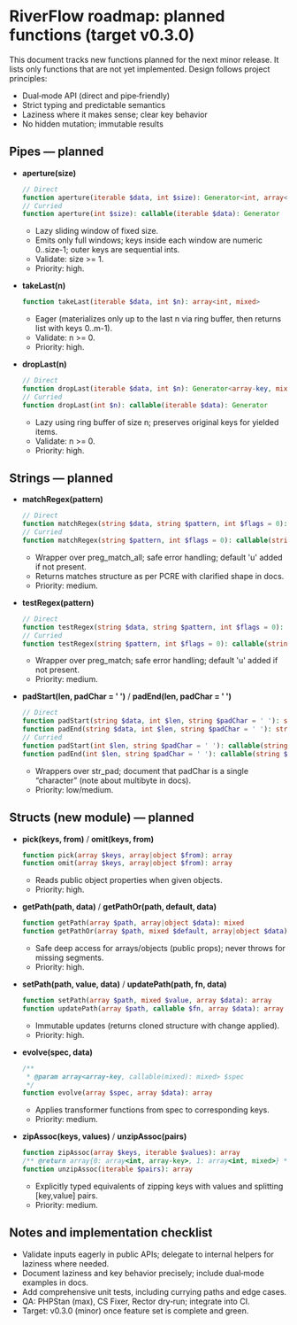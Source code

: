 # RiverFlow roadmap: planned functions (target v0.3.0)

This document tracks new functions planned for the next minor release. It lists only functions that are not yet implemented. Design follows project principles:

- Dual‑mode API (direct and pipe‑friendly)
- Strict typing and predictable semantics
- Laziness where it makes sense; clear key behavior
- No hidden mutation; immutable results

## Pipes — planned

- __aperture(size)__
  ```php
  // Direct
  function aperture(iterable $data, int $size): Generator<int, array<int, mixed>>
  // Curried
  function aperture(int $size): callable(iterable $data): Generator
  ```
  - Lazy sliding window of fixed size.
  - Emits only full windows; keys inside each window are numeric 0..size-1; outer keys are sequential ints.
  - Validate: size >= 1.
  - Priority: high.

- __takeLast(n)__
  ```php
  function takeLast(iterable $data, int $n): array<int, mixed>
  ```
  - Eager (materializes only up to the last n via ring buffer, then returns list with keys 0..m-1).
  - Validate: n >= 0.
  - Priority: high.

- __dropLast(n)__
  ```php
  // Direct
  function dropLast(iterable $data, int $n): Generator<array-key, mixed>
  // Curried
  function dropLast(int $n): callable(iterable $data): Generator
  ```
  - Lazy using ring buffer of size n; preserves original keys for yielded items.
  - Validate: n >= 0.
  - Priority: high.

## Strings — planned

- __matchRegex(pattern)__
  ```php
  // Direct
  function matchRegex(string $data, string $pattern, int $flags = 0): array<int|string, mixed>
  // Curried
  function matchRegex(string $pattern, int $flags = 0): callable(string $data): array
  ```
  - Wrapper over preg_match_all; safe error handling; default 'u' added if not present.
  - Returns matches structure as per PCRE with clarified shape in docs.
  - Priority: medium.

- __testRegex(pattern)__
  ```php
  // Direct
  function testRegex(string $data, string $pattern, int $flags = 0): bool
  // Curried
  function testRegex(string $pattern, int $flags = 0): callable(string $data): bool
  ```
  - Wrapper over preg_match; safe error handling; default 'u' added if not present.
  - Priority: medium.

- __padStart(len, padChar = ' ')__ / __padEnd(len, padChar = ' ')__
  ```php
  // Direct
  function padStart(string $data, int $len, string $padChar = ' '): string
  function padEnd(string $data, int $len, string $padChar = ' '): string
  // Curried
  function padStart(int $len, string $padChar = ' '): callable(string $data): string
  function padEnd(int $len, string $padChar = ' '): callable(string $data): string
  ```
  - Wrappers over str_pad; document that padChar is a single “character” (note about multibyte in docs).
  - Priority: low/medium.

## Structs (new module) — planned

- __pick(keys, from)__ / __omit(keys, from)__
  ```php
  function pick(array $keys, array|object $from): array
  function omit(array $keys, array|object $from): array
  ```
  - Reads public object properties when given objects.
  - Priority: high.

- __getPath(path, data)__ / __getPathOr(path, default, data)__
  ```php
  function getPath(array $path, array|object $data): mixed
  function getPathOr(array $path, mixed $default, array|object $data): mixed
  ```
  - Safe deep access for arrays/objects (public props); never throws for missing segments.
  - Priority: high.

- __setPath(path, value, data)__ / __updatePath(path, fn, data)__
  ```php
  function setPath(array $path, mixed $value, array $data): array
  function updatePath(array $path, callable $fn, array $data): array
  ```
  - Immutable updates (returns cloned structure with change applied).
  - Priority: high.

- __evolve(spec, data)__
  ```php
  /**
   * @param array<array-key, callable(mixed): mixed> $spec
   */
  function evolve(array $spec, array $data): array
  ```
  - Applies transformer functions from spec to corresponding keys.
  - Priority: medium.

- __zipAssoc(keys, values)__ / __unzipAssoc(pairs)__
  ```php
  function zipAssoc(array $keys, iterable $values): array
  /** @return array{0: array<int, array-key>, 1: array<int, mixed>} */
  function unzipAssoc(iterable $pairs): array
  ```
  - Explicitly typed equivalents of zipping keys with values and splitting [key,value] pairs.
  - Priority: medium.

## Notes and implementation checklist

- Validate inputs eagerly in public APIs; delegate to internal helpers for laziness where needed.
- Document laziness and key behavior precisely; include dual‑mode examples in docs.
- Add comprehensive unit tests, including currying paths and edge cases.
- QA: PHPStan (max), CS Fixer, Rector dry‑run; integrate into CI.
- Target: v0.3.0 (minor) once feature set is complete and green.
